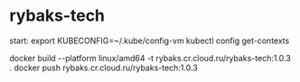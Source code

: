 # rybaks-tech

start:
 export KUBECONFIG=~/.kube/config-vm
 kubectl config get-contexts

docker build --platform linux/amd64 -t rybaks.cr.cloud.ru/rybaks-tech:1.0.3  .
docker push rybaks.cr.cloud.ru/rybaks-tech:1.0.3